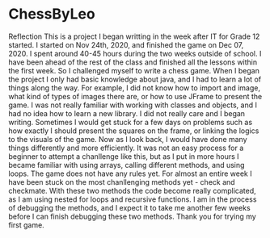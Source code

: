 # ChessByLeo
Reflection
This is a project I began writting in the week after IT for Grade 12 started. I started on Nov 24th, 2020, and finished the game on Dec 07, 2020. 
I spent around 40-45 hours during the two weeks outside of school. I have been ahead of the rest of the class and finished all the lessons within
the first week. So I challenged myself to write a chess game.
When I began the project I only had basic knowledge about java, and I had to learn a lot of things along the way.
For example, I did not know how to import and image, what kind of types of images there are, or how to use JFrame to present the game.
I was not really familiar with working with classes and objects, and I had no idea how to learn a new library.
I did not really care and I began writing. Sometimes I would get stuck for a few days on problems such as how exactly I should present
the squares on the frame, or linking the logics to the visuals of the game. Now as I look back, I would have done many things differently
and more efficiently. It was not an easy process for a beginner to attempt a chanllenge like this, but as I put in more hours I became
familiar with using arrays, calling different methods, and using loops.
The game does not have any rules yet. For almost an entire week I have been stuck on the most chanllenging methods yet - check and checkmate.
With these two methods the code become really complicated, as I am using nested for loops and recursive functions. I am in the process of
debugging the methods, and I expect it to take me another few weeks before I can finish debugging these two methods.
Thank you for trying my first game.
